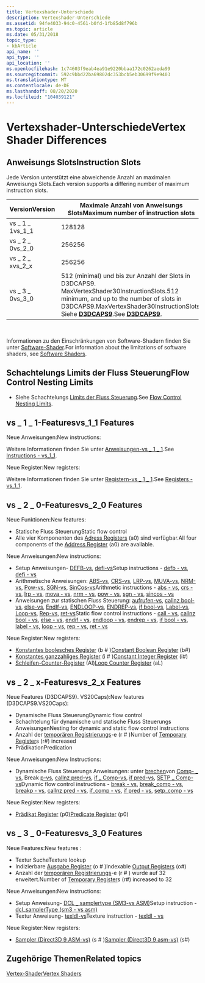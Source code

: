 ```yaml
---
title: Vertexshader-Unterschiede
description: Vertexshader-Unterschiede
ms.assetid: 94fe4033-94c0-4561-b0fd-1fb85d8f796b
ms.topic: article
ms.date: 05/31/2018
topic_type:
- kbArticle
api_name: ''
api_type: ''
api_location: ''
ms.openlocfilehash: 1c74603f9eab4ea91e9220bbaa172c0262aeda99
ms.sourcegitcommit: 592c9bbd22ba69802dc353bcb5eb30699f9e9403
ms.translationtype: MT
ms.contentlocale: de-DE
ms.lasthandoff: 08/20/2020
ms.locfileid: "104039121"
---
```

# <a name="vertex-shader-differences"></a><span data-ttu-id="f8c4e-103">Vertexshader-Unterschiede</span><span class="sxs-lookup"><span data-stu-id="f8c4e-103">Vertex Shader Differences</span></span>

## <a name="instruction-slots"></a><span data-ttu-id="f8c4e-104">Anweisungs Slots</span><span class="sxs-lookup"><span data-stu-id="f8c4e-104">Instruction Slots</span></span>

<span data-ttu-id="f8c4e-105">Jede Version unterstützt eine abweichende Anzahl an maximalen Anweisungs Slots.</span><span class="sxs-lookup"><span data-stu-id="f8c4e-105">Each version supports a differing number of maximum instruction slots.</span></span>



| <span data-ttu-id="f8c4e-106">Version</span><span class="sxs-lookup"><span data-stu-id="f8c4e-106">Version</span></span>  | <span data-ttu-id="f8c4e-107">Maximale Anzahl von Anweisungs Slots</span><span class="sxs-lookup"><span data-stu-id="f8c4e-107">Maximum number of instruction slots</span></span>                                                                                               |
|----------|-----------------------------------------------------------------------------------------------------------------------------------|
| <span data-ttu-id="f8c4e-108">vs \_ 1 \_ 1</span><span class="sxs-lookup"><span data-stu-id="f8c4e-108">vs\_1\_1</span></span> | <span data-ttu-id="f8c4e-109">128</span><span class="sxs-lookup"><span data-stu-id="f8c4e-109">128</span></span>                                                                                                                               |
| <span data-ttu-id="f8c4e-110">vs \_ 2 \_ 0</span><span class="sxs-lookup"><span data-stu-id="f8c4e-110">vs\_2\_0</span></span> | <span data-ttu-id="f8c4e-111">256</span><span class="sxs-lookup"><span data-stu-id="f8c4e-111">256</span></span>                                                                                                                               |
| <span data-ttu-id="f8c4e-112">vs \_ 2 \_ x</span><span class="sxs-lookup"><span data-stu-id="f8c4e-112">vs\_2\_x</span></span> | <span data-ttu-id="f8c4e-113">256</span><span class="sxs-lookup"><span data-stu-id="f8c4e-113">256</span></span>                                                                                                                               |
| <span data-ttu-id="f8c4e-114">vs \_ 3 \_ 0</span><span class="sxs-lookup"><span data-stu-id="f8c4e-114">vs\_3\_0</span></span> | <span data-ttu-id="f8c4e-115">512 (minimal) und bis zur Anzahl der Slots in D3DCAPS9. MaxVertexShader30InstructionSlots.</span><span class="sxs-lookup"><span data-stu-id="f8c4e-115">512 minimum, and up to the number of slots in D3DCAPS9.MaxVertexShader30InstructionSlots.</span></span> <span data-ttu-id="f8c4e-116">Siehe [**D3DCAPS9**](/windows/desktop/api/d3d9caps/ns-d3d9caps-d3dcaps9).</span><span class="sxs-lookup"><span data-stu-id="f8c4e-116">See [**D3DCAPS9**](/windows/desktop/api/d3d9caps/ns-d3d9caps-d3dcaps9).</span></span> |



 

<span data-ttu-id="f8c4e-117">Informationen zu den Einschränkungen von Software-Shadern finden Sie unter [Software-Shader](dx9-graphics-reference-asm-software-shaders.md).</span><span class="sxs-lookup"><span data-stu-id="f8c4e-117">For information about the limitations of software shaders, see [Software Shaders](dx9-graphics-reference-asm-software-shaders.md).</span></span>

## <a name="flow-control-nesting-limits"></a><span data-ttu-id="f8c4e-118">Schachtelungs Limits der Fluss Steuerung</span><span class="sxs-lookup"><span data-stu-id="f8c4e-118">Flow Control Nesting Limits</span></span>

-   <span data-ttu-id="f8c4e-119">Siehe Schachtelungs [Limits der Fluss Steuerung](dx9-graphics-reference-asm-vs-instructions-flow-control.md).</span><span class="sxs-lookup"><span data-stu-id="f8c4e-119">See [Flow Control Nesting Limits](dx9-graphics-reference-asm-vs-instructions-flow-control.md).</span></span>

## <a name="vs_1_1-features"></a><span data-ttu-id="f8c4e-120">vs \_ 1 \_ 1-Features</span><span class="sxs-lookup"><span data-stu-id="f8c4e-120">vs\_1\_1 Features</span></span>

<span data-ttu-id="f8c4e-121">Neue Anweisungen:</span><span class="sxs-lookup"><span data-stu-id="f8c4e-121">New instructions:</span></span>

<span data-ttu-id="f8c4e-122">Weitere Informationen finden Sie unter [Anweisungen-vs \_ 1 \_ 1](dx9-graphics-reference-asm-vs-instructions-vs-1-1.md).</span><span class="sxs-lookup"><span data-stu-id="f8c4e-122">See [Instructions - vs\_1\_1](dx9-graphics-reference-asm-vs-instructions-vs-1-1.md).</span></span>

<span data-ttu-id="f8c4e-123">Neue Register:</span><span class="sxs-lookup"><span data-stu-id="f8c4e-123">New registers:</span></span>

<span data-ttu-id="f8c4e-124">Weitere Informationen finden Sie unter [Registern-vs \_ 1 \_ 1](dx9-graphics-reference-asm-vs-registers-vs-1-1.md).</span><span class="sxs-lookup"><span data-stu-id="f8c4e-124">See [Registers - vs\_1\_1](dx9-graphics-reference-asm-vs-registers-vs-1-1.md).</span></span>

## <a name="vs_2_0-features"></a><span data-ttu-id="f8c4e-125">vs \_ 2 \_ 0-Features</span><span class="sxs-lookup"><span data-stu-id="f8c4e-125">vs\_2\_0 Features</span></span>

<span data-ttu-id="f8c4e-126">Neue Funktionen:</span><span class="sxs-lookup"><span data-stu-id="f8c4e-126">New features:</span></span>

-   <span data-ttu-id="f8c4e-127">Statische Fluss Steuerung</span><span class="sxs-lookup"><span data-stu-id="f8c4e-127">Static flow control</span></span>
-   <span data-ttu-id="f8c4e-128">Alle vier Komponenten des [Adress Registers](dx9-graphics-reference-asm-vs-registers-address.md) (a0) sind verfügbar.</span><span class="sxs-lookup"><span data-stu-id="f8c4e-128">All four components of the [Address Register](dx9-graphics-reference-asm-vs-registers-address.md) (a0) are available.</span></span>

<span data-ttu-id="f8c4e-129">Neue Anweisungen:</span><span class="sxs-lookup"><span data-stu-id="f8c4e-129">New instructions:</span></span>

-   <span data-ttu-id="f8c4e-130">Setup Anweisungen- [DEFB-vs](defb---vs.md), [defi-vs](defi---vs.md)</span><span class="sxs-lookup"><span data-stu-id="f8c4e-130">Setup instructions - [defb - vs](defb---vs.md), [defi - vs](defi---vs.md)</span></span>
-   <span data-ttu-id="f8c4e-131">Arithmetische Anweisungen: [ABS-vs](abs---vs.md), [CRS-vs](crs---vs.md), [LRP-vs](lrp---vs.md), [MUVA-vs](mova---vs.md), [NRM-vs](nrm---vs.md), [Pow-vs](pow---vs.md), [SGN-vs](sgn---vs.md), [SinCos-vs](sincos---vs.md)</span><span class="sxs-lookup"><span data-stu-id="f8c4e-131">Arithmetic instructions - [abs - vs](abs---vs.md), [crs - vs](crs---vs.md), [lrp - vs](lrp---vs.md), [mova - vs](mova---vs.md), [nrm - vs](nrm---vs.md), [pow - vs](pow---vs.md), [sgn - vs](sgn---vs.md), [sincos - vs](sincos---vs.md)</span></span>
-   <span data-ttu-id="f8c4e-132">Anweisungen zur statischen Fluss Steuerung: [aufrufen-vs](call---vs.md), [callnz bool-vs](callnz-bool---vs.md), [else-vs](else---vs.md), [EndIf-vs](endif---vs.md), [ENDLOOP-vs](endloop---vs.md), [ENDREP-vs](endrep---vs.md), [if bool-vs](if-bool---vs.md), [Label-vs](label---vs.md), [Loop-vs](loop---vs.md), [Rep-vs](rep---vs.md), [ret-vs](ret---vs.md)</span><span class="sxs-lookup"><span data-stu-id="f8c4e-132">Static flow control instructions - [call - vs](call---vs.md), [callnz bool - vs](callnz-bool---vs.md), [else - vs](else---vs.md), [endif - vs](endif---vs.md), [endloop - vs](endloop---vs.md), [endrep - vs](endrep---vs.md), [if bool - vs](if-bool---vs.md), [label - vs](label---vs.md), [loop - vs](loop---vs.md), [rep - vs](rep---vs.md), [ret - vs](ret---vs.md)</span></span>

<span data-ttu-id="f8c4e-133">Neue Register:</span><span class="sxs-lookup"><span data-stu-id="f8c4e-133">New registers:</span></span>

-   <span data-ttu-id="f8c4e-134">[Konstantes boolesches Register](dx9-graphics-reference-asm-vs-registers-constant-boolean.md) (b \# )</span><span class="sxs-lookup"><span data-stu-id="f8c4e-134">[Constant Boolean Register](dx9-graphics-reference-asm-vs-registers-constant-boolean.md) (b\#)</span></span>
-   <span data-ttu-id="f8c4e-135">[Konstantes ganzzahliges Register](dx9-graphics-reference-asm-vs-registers-constant-integer.md) (i \# )</span><span class="sxs-lookup"><span data-stu-id="f8c4e-135">[Constant Integer Register](dx9-graphics-reference-asm-vs-registers-constant-integer.md) (i\#)</span></span>
-   <span data-ttu-id="f8c4e-136">[Schleifen-Counter-Register](dx9-graphics-reference-asm-vs-registers-loop-counter.md) (Al)</span><span class="sxs-lookup"><span data-stu-id="f8c4e-136">[Loop Counter Register](dx9-graphics-reference-asm-vs-registers-loop-counter.md) (aL)</span></span>

## <a name="vs_2_x-features"></a><span data-ttu-id="f8c4e-137">vs \_ 2 \_ x-Features</span><span class="sxs-lookup"><span data-stu-id="f8c4e-137">vs\_2\_x Features</span></span>

<span data-ttu-id="f8c4e-138">Neue Features (D3DCAPS9). VS20Caps):</span><span class="sxs-lookup"><span data-stu-id="f8c4e-138">New features (D3DCAPS9.VS20Caps):</span></span>

-   <span data-ttu-id="f8c4e-139">Dynamische Fluss Steuerung</span><span class="sxs-lookup"><span data-stu-id="f8c4e-139">Dynamic flow control</span></span>
-   <span data-ttu-id="f8c4e-140">Schachtelung für dynamische und statische Fluss Steuerungs Anweisungen</span><span class="sxs-lookup"><span data-stu-id="f8c4e-140">Nesting for dynamic and static flow control instructions</span></span>
-   <span data-ttu-id="f8c4e-141">Anzahl der [temporären Registrierungs](dx9-graphics-reference-asm-vs-registers-temporary.md)-e (r \# )</span><span class="sxs-lookup"><span data-stu-id="f8c4e-141">Number of [Temporary Register](dx9-graphics-reference-asm-vs-registers-temporary.md)s (r\#) increased</span></span>
-   <span data-ttu-id="f8c4e-142">Prädikation</span><span class="sxs-lookup"><span data-stu-id="f8c4e-142">Predication</span></span>

<span data-ttu-id="f8c4e-143">Neue Anweisungen:</span><span class="sxs-lookup"><span data-stu-id="f8c4e-143">New Instructions:</span></span>

-   <span data-ttu-id="f8c4e-144">Dynamische Fluss Steuerungs Anweisungen: unter [brechen](break---vs.md)von [Comp- \_ vs](break-comp---vs.md), Break [p-vs](breakp---vs.md), [callnz pred-vs](callnz-pred---vs.md), [if \_ Comp-vs](if-comp---vs.md), [if pred-vs](if-pred---vs.md), [SETP \_ Comp-vs](setp-comp---vs.md)</span><span class="sxs-lookup"><span data-stu-id="f8c4e-144">Dynamic flow control instructions - [break - vs](break---vs.md), [break\_comp - vs](break-comp---vs.md), [breakp - vs](breakp---vs.md), [callnz pred - vs](callnz-pred---vs.md), [if\_comp - vs](if-comp---vs.md), [if pred - vs](if-pred---vs.md), [setp\_comp - vs](setp-comp---vs.md)</span></span>

<span data-ttu-id="f8c4e-145">Neue Register:</span><span class="sxs-lookup"><span data-stu-id="f8c4e-145">New registers:</span></span>

-   <span data-ttu-id="f8c4e-146">[Prädikat Register](dx9-graphics-reference-asm-vs-registers-predicate.md) (p0)</span><span class="sxs-lookup"><span data-stu-id="f8c4e-146">[Predicate Register](dx9-graphics-reference-asm-vs-registers-predicate.md) (p0)</span></span>

## <a name="vs_3_0-features"></a><span data-ttu-id="f8c4e-147">vs \_ 3 \_ 0-Features</span><span class="sxs-lookup"><span data-stu-id="f8c4e-147">vs\_3\_0 Features</span></span>

<span data-ttu-id="f8c4e-148">Neue Features:</span><span class="sxs-lookup"><span data-stu-id="f8c4e-148">New features :</span></span>

-   <span data-ttu-id="f8c4e-149">Textur Suche</span><span class="sxs-lookup"><span data-stu-id="f8c4e-149">Texture lookup</span></span>
-   <span data-ttu-id="f8c4e-150">Indizierbare [Ausgabe Register](dx9-graphics-reference-asm-vs-registers-vs-3-0.md) (o \# )</span><span class="sxs-lookup"><span data-stu-id="f8c4e-150">Indexable [Output Registers](dx9-graphics-reference-asm-vs-registers-vs-3-0.md) (o\#)</span></span>
-   <span data-ttu-id="f8c4e-151">Anzahl der [temporären Registrierungs](dx9-graphics-reference-asm-vs-registers-temporary.md)-e (r \# ) wurde auf 32 erweitert.</span><span class="sxs-lookup"><span data-stu-id="f8c4e-151">Number of [Temporary Register](dx9-graphics-reference-asm-vs-registers-temporary.md)s (r\#) increased to 32</span></span>

<span data-ttu-id="f8c4e-152">Neue Anweisungen:</span><span class="sxs-lookup"><span data-stu-id="f8c4e-152">New instructions:</span></span>

-   <span data-ttu-id="f8c4e-153">Setup Anweisung- [DCL \_ samplertype (SM3-vs ASM)](dcl-samplertype---vs.md)</span><span class="sxs-lookup"><span data-stu-id="f8c4e-153">Setup instruction - [dcl\_samplerType (sm3 - vs asm)](dcl-samplertype---vs.md)</span></span>
-   <span data-ttu-id="f8c4e-154">Textur Anweisung- [texldl-vs](texldl---vs.md)</span><span class="sxs-lookup"><span data-stu-id="f8c4e-154">Texture instruction - [texldl - vs](texldl---vs.md)</span></span>

<span data-ttu-id="f8c4e-155">Neue Register:</span><span class="sxs-lookup"><span data-stu-id="f8c4e-155">New registers:</span></span>

-   <span data-ttu-id="f8c4e-156">[Sampler (Direct3D 9 ASM-vs)](dx9-graphics-reference-asm-vs-registers-sampler.md) (s \# )</span><span class="sxs-lookup"><span data-stu-id="f8c4e-156">[Sampler (Direct3D 9 asm-vs)](dx9-graphics-reference-asm-vs-registers-sampler.md) (s\#)</span></span>

## <a name="related-topics"></a><span data-ttu-id="f8c4e-157">Zugehörige Themen</span><span class="sxs-lookup"><span data-stu-id="f8c4e-157">Related topics</span></span>

<dl> <dt>

[<span data-ttu-id="f8c4e-158">Vertex-Shader</span><span class="sxs-lookup"><span data-stu-id="f8c4e-158">Vertex Shaders</span></span>](dx9-graphics-reference-asm-vs.md)
</dt> </dl>

 

 